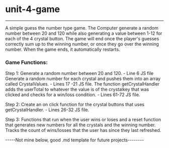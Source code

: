 # unit-4-game

---------
A simple guess the number type game. The Computer generate a random number between 20 and 120 while also generating a value between 1-12 for each of the 4 crystal button.
The game will end once the player's guesses correctly sum up to the winning number, or once they go over the winning number. When the game ends, it automatically restarts.

### Game Functions:
Step 1:
Generate a random number between 20 and 120.  - Line 6 JS file
Generate a random number for each crystal and pushes them into an array called CrystalValues. - Lines 17 -21 JS file.
The function getCrystalHandler adds the userTotal to whatever the value is of the crystalkey that was clicked and checks for a win/loss condition. - Lines 61-72 JS file.

Step 2:
Create an on click function for the crystal buttons that uses getCrystalHandler. - Lines 26-32 JS file.

Step 3:
Functions that run when the user wins or loses and a reset function that generates new numbers for all the crystals and the winning number. Tracks the count of wins/losses that the user has since they last refreshed.



-----Not mine below, good .md template for future projects--------

<!--//From a template I found online//-->
<!--## Getting Started-->
<!---->
<!--These instructions will get you a copy of the project up and running on your local machine for development and testing purposes. See deployment for notes on how to deploy the project on a live system.-->
<!---->
<!--### Prerequisites-->
<!---->
<!--What things you need to install the software and how to install them-->
<!---->
<!--```-->
<!--Give examples-->
<!--```-->
<!---->
<!--### Installing-->
<!---->
<!--A step by step series of examples that tell you how to get a development env running-->
<!---->
<!--Say what the step will be-->
<!---->
<!---->
<!--## Deployment-->
<!---->
<!--Add additional notes about how to deploy this on a live system-->
<!---->
<!--## Built With-->
<!---->
<!--* VSCode -->
<!---->
